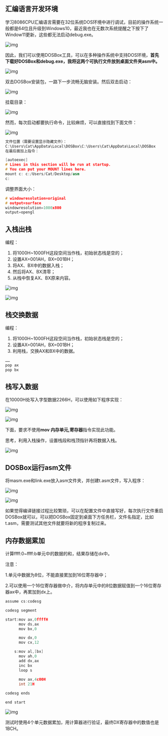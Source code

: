 ## 汇编语言开发环境

学习8086CPU汇编语言需要在32位系统DOS环境中进行调试，目前的操作系统一般都是64位且升级到Windows10，最近我也在无数次系统提醒之下按下了Window11更新，这些都无法启动debug.exe。

![img](https://p3-sign.toutiaoimg.com/tos-cn-i-qvj2lq49k0/3d1e806205d74981ab17a912bdbca93b~tplv-obj.jpg?traceid=202302092130199376DA7F4574DF973F3D&x-expires=2147483647&x-signature=YrULgTvCXZWW1ZCnmJIKyUItL8w%3D)

因此，我们可以使用DOSBox工具，可以在多种操作系统中支持DOS环境，**首先下载好DOSBox和debug.exe，我将这两个可执行文件放到桌面文件夹asm中。**

![img](https://p3-sign.toutiaoimg.com/tos-cn-i-qvj2lq49k0/2bd70e8e469d415c9ff1ffb438d48ad9~tplv-obj.jpg?traceid=202302092130199376DA7F4574DF973F3D&x-expires=2147483647&x-signature=YulgwTcCWhIM18fbLx4Ufjld5VY%3D)

双击DOSBox安装包，一路下一步流畅无脑安装。然后双击启动：

![img](https://p3-sign.toutiaoimg.com/tos-cn-i-qvj2lq49k0/317e6889aa2b4c4ea80d7137693ca2b3~tplv-obj.jpg?traceid=202302092130199376DA7F4574DF973F3D&x-expires=2147483647&x-signature=Bi%2FsqQjSY%2FMvOJ8zORZYV5cBXr0%3D)

挂载目录：

![img](https://p3-sign.toutiaoimg.com/tos-cn-i-qvj2lq49k0/9dbf1eda96c943c3bc43edc5b5343d3f~tplv-obj.jpg?traceid=202302092130199376DA7F4574DF973F3D&x-expires=2147483647&x-signature=%2BPw7h5HJarm1wCL81zVU2%2FfeG7E%3D)

然而，每次启动都要执行命令，比较麻烦，可以直接找到下面文件：

![img](https://p3-sign.toutiaoimg.com/tos-cn-i-qvj2lq49k0/61d69a3282ac49cd8282a090e88c598c~tplv-obj.jpg?traceid=202302092130199376DA7F4574DF973F3D&x-expires=2147483647&x-signature=U4C2tu7B1JNFpZxKS6Cg%2FU3IzN0%3D)

```cpp
文件位置（需要设置显示隐藏文件）：
C:\Users\Cat\AppData\Local\DOSBox\C:\Users\Cat\AppData\Local\DOSBox
在最后面加上指令：

[autoexec]
# Lines in this section will be run at startup.
# You can put your MOUNT lines here.
mount c: c:/Users/Cat/Desktop/asm
c:
```

调整界面大小：

```cpp
# windowresolution=original
# output=surface
windowresolution=1080x800
output=opengl
```

 

## 入栈出栈

编程：

1. 将1000H~1000FH这段空间当作栈，初始状态栈是空的；
2. 设置AX=001AH，BX=001BH；
3. 将AX、BX中的数据入栈；
4. 然后将AX、BX清零；
5. 从栈中恢复AX、BX原来内容。

![img](https://p3-sign.toutiaoimg.com/tos-cn-i-qvj2lq49k0/62ed26a6e2484bab8e888d6261cbae40~tplv-obj.jpg?traceid=202302092130199376DA7F4574DF973F3D&x-expires=2147483647&x-signature=lSijRXUJFoI%2FvozwdLjo0BMPSxI%3D)

![img](https://p3-sign.toutiaoimg.com/tos-cn-i-qvj2lq49k0/4dfad50fb71240f8a6bf164f192e9ea6~tplv-obj.jpg?traceid=202302092130199376DA7F4574DF973F3D&x-expires=2147483647&x-signature=nnlStAr4ACn94Js7mBd2XbbPAkM%3D)

 

## 栈交换数据

编程：

1. 将1000H~1000FH这段空间当作栈，初始状态栈是空的；
2. 设置AX=001AH，BX=001BH；
3. 利用栈，交换AX和BX中的数据。

```cpp
……
pop ax
pop bx
```

 

## 栈写入数据

在10000H处写入字型数据2266H，可以使用如下程序实现：

![img](https://p3-sign.toutiaoimg.com/tos-cn-i-qvj2lq49k0/a84b5494d57043ec98abe477fe015bba~tplv-obj.jpg?traceid=202302092130199376DA7F4574DF973F3D&x-expires=2147483647&x-signature=uS4%2FKCtrEtyIqO1j3oGcAzbCv%2FQ%3D)

![img](https://p3-sign.toutiaoimg.com/tos-cn-i-qvj2lq49k0/ccbe0af82bb54538a0fba291c98dfc3f~tplv-obj.jpg?traceid=202302092130199376DA7F4574DF973F3D&x-expires=2147483647&x-signature=H%2FN%2Bf4NiDkKCQSeShnQHv5AEp%2Fk%3D)

下面，要求不使用**mov 内存单元,寄存器**指令实现此功能。

思考，利用入栈操作，设置栈段和栈顶指针再将数据入栈。

![img](https://p3-sign.toutiaoimg.com/tos-cn-i-qvj2lq49k0/bfd40ba6dbfe4fa6ae2be0df62cac800~tplv-obj.jpg?traceid=202302092130199376DA7F4574DF973F3D&x-expires=2147483647&x-signature=j0XAhTF5tSgIZ80ztwERvbvxE%2BE%3D)

 

## DOSBox运行asm文件

将masm.exe和link.exe放入asm文件夹，并创建t.asm文件，写入程序：

![img](https://p3-sign.toutiaoimg.com/tos-cn-i-qvj2lq49k0/52a8941c6ffe4529a6d859de8ed54103~tplv-obj.jpg?traceid=202302092130199376DA7F4574DF973F3D&x-expires=2147483647&x-signature=qqyIjvLXduvnIwm2EYBKMXDn0%2F4%3D)

![img](https://p3-sign.toutiaoimg.com/tos-cn-i-qvj2lq49k0/c75a10e85b384f669b7b40ea017e9779~tplv-obj.jpg?traceid=202302092130199376DA7F4574DF973F3D&x-expires=2147483647&x-signature=eFEQ%2FvFruUFAxRXNDUEmEkukX%2Fk%3D)

如果觉得编译链接过程比较繁琐，可以在配置文件中直接写好，每次执行文件重启DOSBox就可以，可以把DOSBox固定到桌面下方任务栏，文件名指定，比如t.asm，需要测试其他文件就要将新的程序复制过来。

 

## 内存数据累加

计算ffff:0~ffff:b单元中的数据的和，结果存储在dx中。

注意：

1.单元中数据为8位，不能直接累加到16位寄存器中；

2.可以使用一个16位寄存器做中介，将内存单元中的8位数据赋值到一个16位寄存器ax中，再累加到dx上。

```cpp
assume cs:codesg

codesg segment

start:mov ax,0ffffH
      mov ds,ax
      mov bx,0

      mov dx,0
      mov cx,12

    s:mov al,[bx]
      mov ah,0
      add dx,ax
      inc bx
      loop s
       
      mov ax,4c00H
      int 21H

codesg ends

end start
```

![img](https://p3-sign.toutiaoimg.com/tos-cn-i-qvj2lq49k0/958fc1d2229b488d963e1637d9f57f4d~tplv-obj.jpg?traceid=202302092130199376DA7F4574DF973F3D&x-expires=2147483647&x-signature=CJuAyefEoILiLv0FXWCzbvr9Zxg%3D)

测试时使用4个单元数据累加，用计算器进行验证，最终DX寄存器中的数值也是1BCH。

 